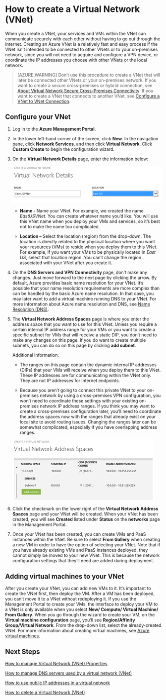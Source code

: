 <properties 
   pageTitle="How to create a Virtual Network (VNet)"
   description="Learn how to create a virtual network (VNet)"
   services="virtual-network"
   documentationCenter="na"
   authors="telmosampaio"
   manager="carolz"
   editor="tysonn" />
<tags 
   ms.service="virtual-network"
   ms.devlang="na"
   ms.topic="article"
   ms.tgt_pltfrm="na"
   ms.workload="infrastructure-services"
   ms.date="06/08/2015"
   ms.author="telmos" />

# How to create a Virtual Network (VNet)

When you create a VNet, your services and VMs within the VNet can communicate securely with each other without having to go out through the Internet. Creating an Azure VNet is a relatively fast and easy process if the VNet isn’t intended to be connected to other VNets or to your on-premises network, since you will not need to acquire and configure a VPN device, or coordinate the IP addresses you choose with other VNets or the local network.

>[AZURE.WARNING] Don’t use this procedure to create a VNet that will later be connected other VNets or your on-premises network. If you want to create a secure cross-premises or hybrid connection, see [About Virtual Network Secure Cross-Premises Connectivity](https://msdn.microsoft.com/library/azure/dn133798.aspx). If you want to create a VNet that connects to another VNet, see [Configure a VNet to VNet Connection](https://msdn.microsoft.com/library/azure/dn690122.aspx).

## Configure your VNet

1. Log in to the **Azure Management Portal**.

1. In the lower left-hand corner of the screen, click **New**. In the navigation pane, click **Network Services**, and then click **Virtual Network**. Click **Custom Create** to begin the configuration wizard.

1. On the **Virtual Network Details** page, enter the information below:

	![Virtual Network Details](./media/virtual-networks-create-vnet/IC736054.png)

	- **Name -** Name your VNet. For example, we created the name *EastUSVNet*. You can create whatever name you’d like. You will use this VNet name when you deploy your VMs and services, so it’s best not to make the name too complicated.

	- **Location –** Select the location (region) from the drop-down. The location is directly related to the physical location where you want your resources (VMs) to reside when you deploy them to this VNet. For example, if you want your VMs to be physically located in *East US*, select that location region. You can’t change the region associated with your VNet after you create it.

1. On the **DNS Servers and VPN Connectivity** page, don’t make any changes. Just move forward to the next page by clicking the arrow. By default, Azure provides basic name resolution for your VNet. It’s possible that your name resolution requirements are more complex than can be handled by the basic Azure name resolution. In that case, you may later want to add a virtual machine running DNS to your VNet. For more information about Azure name resolution and DNS, see [Name Resolution (DNS)](https://msdn.microsoft.com/library/azure/jj156088.aspx).

1. The **Virtual Network Address Spaces** page is where you enter the address space that you want to use for this VNet. Unless you require a certain internal IP address range for your VMs or you want to create a specific subnet for VMs that will receive a static DIP, you don’t need to make any changes on this page. If you do want to create multiple subnets, you can do so on this page by clicking **add subnet**.

	Additional Information: 

	- The ranges on this page contain the dynamic internal IP addresses (DIPs) that your VMs will receive when you deploy them to this VNet. These IP addresses are for communicating within the VNet only. They are not IP addresses for internet endpoints.

	- Because you aren’t going to connect this private VNet to your on-premises network by using a cross-premises VPN configuration, you won’t need to coordinate these settings with your existing on-premises network IP address ranges. If you think you may want to create a cross-premises configuration later, you’ll need to coordinate the address spaces now with the ranges that already exist on your local site to avoid routing issues. Changing the ranges later can be somewhat complicated, especially if you have overlapping address ranges.

	![Address Space](./media/virtual-networks-create-vnet/IC716778.png)

1. Click the checkmark on the lower right of the **Virtual Network Address Spaces** page and your VNet will be created. When your VNet has been created, you will see **Created** listed under **Status** on the **networks** page in the Management Portal.

1. Once your VNet has been created, you can create VMs and PaaS instances within the VNet. Be sure to select **From Gallery** when creating a new VM in order to have the option of selecting your VNet. Note that if you have already existing VMs and PaaS instances deployed, they cannot simply be moved to your new VNet. This is because the network configuration settings that they’ll need are added during deployment.

## Adding virtual machines to your VNet

After you create your VNet, you can add new VMs to it. It’s important to create the VNet first, then deploy the VM. After a VM has been deployed, you can’t move it to a VNet without redeploying it. If you use the Management Portal to create your VMs, the interface to deploy your VM to a VNet is only available when you select **New/ Compute/ Virtual Machine/  From Gallery**. When you go through the wizard to create your VM, on the **Virtual machine configuration** page, you’ll see **Region/Affinity Group/Virtual Network**. From the drop-down list, select the already-created VNet. For more information about creating virtual machines, see [Azure virtual machines](../virtual-machines).

## Next Steps

[How to manage Virtual Network (VNet) Properties](../virtual-networks-settings)

[How to manage DNS servers used by a virtual network (VNet)](../virtual-networks-manage-dns-in-vnet)

[How to use public IP addresses in a virtual network](../virtual-networks-public-ip-within-vnet)

[How to delete a Virtual Network (VNet)](../virtual-networks-delete-vnet)
 